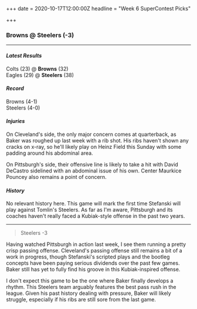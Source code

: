 +++
date = 2020-10-17T12:00:00Z
headline = "Week 6 SuperContest Picks"

+++
### Browns @ Steelers (-3)

***

#### _Latest Results_

Colts (23) @ **Browns** (32)  
Eagles (29) @ **Steelers** (38)

#### _Record_

Browns (4-1)   
Steelers (4-0)

#### _Injuries_

On Cleveland's side, the only major concern comes at quarterback, as Baker was roughed up last week with a rib shot. His ribs haven't shown any cracks on x-ray, so he'll likely play on Heinz Field this Sunday with some padding around his abdominal area.

On Pittsburgh's side, their offensive line is likely to take a hit with David DeCastro sidelined with an abdominal issue of his own. Center Maurkice Pouncey also remains a point of concern.

#### _History_

No relevant history here. This game will mark the first time Stefanski will play against Tomlin's Steelers. As far as I'm aware, Pittsburgh and its coaches haven't really faced a Kubiak-style offense in the past two years.

***

> Steelers -3

Having watched Pittsburgh in action last week, I see them running a pretty crisp passing offense. Cleveland's passing offense still remains a bit of a work in progress, though Stefanski's scripted plays and the bootleg concepts have been paying serious dividends over the past few games. Baker still has yet to fully find his groove in this Kubiak-inspired offense.

I don't expect this game to be the one where Baker finally develops a rhythm. This Steelers team arguably features the best pass rush in the league. Given his past history dealing with pressure, Baker will likely struggle, especially if his ribs are still sore from the last game.